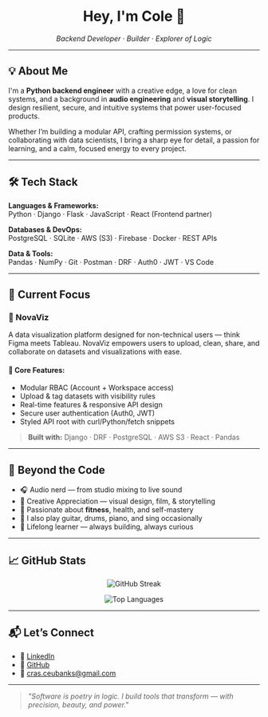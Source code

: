 

<h1 align="center">Hey, I'm Cole 👋</h1>

<p align="center">
  <em>Backend Developer · Builder · Explorer of Logic</em>
</p>

---

## 💡 About Me

I'm a **Python backend engineer** with a creative edge, a love for clean systems, and a background in **audio engineering** and **visual storytelling**. I design resilient, secure, and intuitive systems that power user-focused products.

Whether I’m building a modular API, crafting permission systems, or collaborating with data scientists, I bring a sharp eye for detail, a passion for learning, and a calm, focused energy to every project.

---

## 🛠️ Tech Stack

**Languages & Frameworks:**  
Python · Django · Flask · JavaScript · React (Frontend partner)  

**Databases & DevOps:**  
PostgreSQL · SQLite · AWS (S3) · Firebase · Docker · REST APIs  

**Data & Tools:**  
Pandas · NumPy · Git · Postman · DRF · Auth0 · JWT · VS Code

---

## 🚀 Current Focus

### 🧭 NovaViz
A data visualization platform designed for non-technical users — think Figma meets Tableau. NovaViz empowers users to upload, clean, share, and collaborate on datasets and visualizations with ease.

#### 🔐 Core Features:
- Modular RBAC (Account + Workspace access)
- Upload & tag datasets with visibility rules
- Real-time features & responsive API design
- Secure user authentication (Auth0, JWT)
- Styled API root with curl/Python/fetch snippets

> **Built with:** Django · DRF · PostgreSQL · AWS S3 · React · Pandas

---

## 💪 Beyond the Code

- 🎧 Audio nerd — from studio mixing to live sound  
- 🎨 Creative Appreciation — visual design, film, & storytelling  
- 🧘 Passionate about **fitness**, health, and self-mastery  
- 🎸 I also play guitar, drums, piano, and sing occasionally  
- 🧩 Lifelong learner — always building, always curious  

---

## 📈 GitHub Stats

<p align="center">
  <img src="https://github-readme-streak-stats.herokuapp.com/?user=ceubie&theme=default" alt="GitHub Streak" />
</p>
<p align="center">
  <img src="https://github-readme-stats.vercel.app/api/top-langs/?username=ceubie&layout=compact&langs_count=6&hide=css,html&theme=default" alt="Top Languages" />
</p>

---

## 📬 Let’s Connect

- 💼 [LinkedIn](https://linkedin.com/in/ceubie)  
- 🐙 [GitHub](https://github.com/ceubie)  
- 📧 cras.ceubanks@gmail.com  

---

> _"Software is poetry in logic. I build tools that transform — with precision, beauty, and power."_

<!-- You can also add a visitor badge or GitHub trophy section if you like! -->
